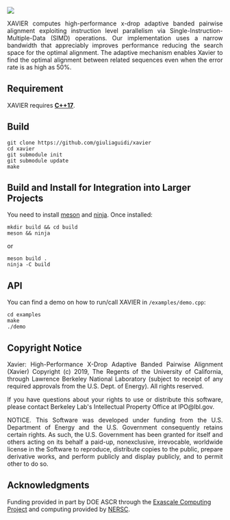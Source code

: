 ![](xavier.png)

<p align="justify">
XAVIER computes high-performance x-drop adaptive banded pairwise alignment exploiting  instruction level parallelism via Single-Instruction-Multiple-Data (SIMD) operations. Our implementation uses a narrow bandwidth that appreciably improves performance reducing the search space for the optimal alignment. The adaptive mechanism enables Xavier to find the optimal alignment between related sequences even when the error rate is as high as 50%.
</p>

## Requirement

XAVIER requires **[C++17](https://en.cppreference.com/w/cpp/17)**.

## Build

```
git clone https://github.com/giuliaguidi/xavier
cd xavier
git submodule init
git submodule update
make
```

## Build and Install for Integration into Larger Projects

You need to install [meson](https://mesonbuild.com/) and [ninja](https://ninja-build.org/).
Once installed:

```
mkdir build && cd build
meson && ninja
```
or
```
meson build .
ninja -C build
```

## API
You can find a demo on how to run/call XAVIER in `/examples/demo.cpp`:
```
cd examples
make
./demo
```
## Copyright Notice

<p align="justify">
Xavier: High-Performance X-Drop Adaptive Banded Pairwise Alignment (Xavier) Copyright (c) 2019, The
Regents of the University of California, through Lawrence Berkeley National
Laboratory (subject to receipt of any required approvals from the U.S.
Dept. of Energy).  All rights reserved.
</p>

<p align="justify">
If you have questions about your rights to use or distribute this software,
please contact Berkeley Lab's Intellectual Property Office at
IPO@lbl.gov.
</p>

<p align="justify">
NOTICE.  This Software was developed under funding from the U.S. Department
of Energy and the U.S. Government consequently retains certain rights.  As
such, the U.S. Government has been granted for itself and others acting on
its behalf a paid-up, nonexclusive, irrevocable, worldwide license in the
Software to reproduce, distribute copies to the public, prepare derivative
works, and perform publicly and display publicly, and to permit other to do
so.
</p>

## Acknowledgments

Funding provided in part by DOE ASCR through the [Exascale Computing Project](https://www.exascaleproject.org/) and computing provided by [NERSC](https://www.nersc.gov/).

